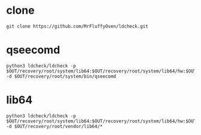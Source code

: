 # clone
    git clone https://github.com/MrFluffyOven/ldcheck.git

# qseecomd
    python3 ldcheck/ldcheck -p $OUT/recovery/root/system/lib64:$OUT/recovery/root/system/lib64/hw:$OUT/recovery/root/vendor/lib64:$OUT/recovery/root/vendor/lib64/hw -d $OUT/recovery/root/system/bin/qseecomd
# lib64
    python3 ldcheck/ldcheck -p $OUT/recovery/root/system/lib64:$OUT/recovery/root/system/lib64/hw:$OUT/recovery/root/vendor/lib64:$OUT/recovery/root/vendor/lib64/hw -d $OUT/recovery/root/vendor/lib64/*
